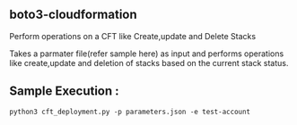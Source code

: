 ## boto3-cloudformation

Perform operations on a CFT like Create,update and Delete Stacks

Takes a parmater file(refer sample here) as input and performs operations like create,update and deletion of stacks based on the current stack status.

## Sample Execution :

```
python3 cft_deployment.py -p parameters.json -e test-account
